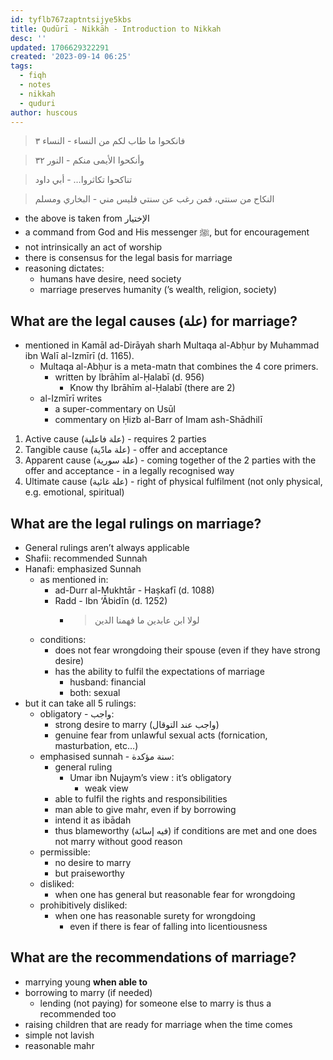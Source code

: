 ```yaml
---
id: tyflb767zaptntsijye5kbs
title: Qudūrī - Nikkāh - Introduction to Nikkah
desc: ''
updated: 1706629322291
created: '2023-09-14 06:25'
tags:
  - fiqh
  - notes
  - nikkah
  - quduri
author: huscous
---
```


> فانكحوا ما طاب لكم من النساء - النساء ٣

> وأنكحوا الأيمى منكم - النور ٣٢

> تناكحوا تكاثروا… - أبي داود

> النكاح من سنتي، فمن رغب عن سنتي فليس مني - البخاري ومسلم

  - the above is taken from الإختيار
  - a command from God and His messenger ﷺ, but for encouragement
  - not intrinsically an act of worship
  - there is consensus for the legal basis for marriage
  - reasoning dictates:
      - humans have desire, need society
      - marriage preserves humanity (’s wealth, religion, society)

## What are the legal causes (علة) for marriage?

- mentioned in Kamāl ad-Dirāyah sharh Multaqa al-Abḥur by Muhammad ibn Walī al-Izmīrī (d. 1165).
  - Multaqa al-Abḥur is a meta-matn that combines the 4 core primers.
      - written by Ibrāhīm al-Ḥalabī (d. 956)
          - Know thy Ibrāhīm al-Ḥalabī (there are 2)
  - al-Izmīrī writes 
      - a super-commentary on Usūl
      - commentary on Ḥizb al-Barr of Imam ash-Shādhilī

1.  Active cause (علة فاعلية) - requires 2 parties
2.  Tangible cause (علة مادّية) - offer and acceptance
3.  Apparent cause (علة سورية) - coming together of the 2 parties with
    the offer and acceptance - in a legally recognised way
4.  Ultimate cause (علة غائية) - right of physical fulfilment (not only
    physical, e.g. emotional, spiritual)

## What are the legal rulings on marriage?

  - General rulings aren’t always applicable
  - Shafii: recommended Sunnah
  - Hanafi: emphasized Sunnah
      - as mentioned in:
          - ad-Durr al-Mukhtār - Haṣkafī (d. 1088)
          - Radd - Ibn ‘Ābidīn (d. 1252)
              - > لولا ابن عابدين ما فهمنا الدين
      - conditions:
          - does not fear wrongdoing their spouse (even if they have
            strong desire)
          - has the ability to fulfil the expectations of marriage
              - husband: financial
              - both: sexual
  - but it can take all 5 rulings:
      - obligatory - واجب:
          - strong desire to marry (واجب عند التوقال)
          - genuine fear from unlawful sexual acts (fornication,
            masturbation, etc…)
      - emphasised sunnah - سنة مؤكدة:
          - general ruling
              - Umar ibn Nujaym’s view : it’s obligatory
                  - weak view
          - able to fulfil the rights and responsibilities
          - man able to give mahr, even if by borrowing
          - intend it as ibādah
          - thus blameworthy (فيه إسائة) if conditions are met and one
            does not marry without good reason
      - permissible:
          - no desire to marry
          - but praiseworthy
      - disliked:
          - when one has general but reasonable fear for wrongdoing
      - prohibitively disliked:
          - when one has reasonable surety for wrongdoing
              - even if there is fear of falling into licentiousness

## What are the recommendations of marriage?

  - marrying young **when able to**
  - borrowing to marry (if needed)
      - lending (not paying) for someone else to marry is thus a
        recommended too
  - raising children that are ready for marriage when the time comes
  - simple not lavish
  - reasonable mahr
